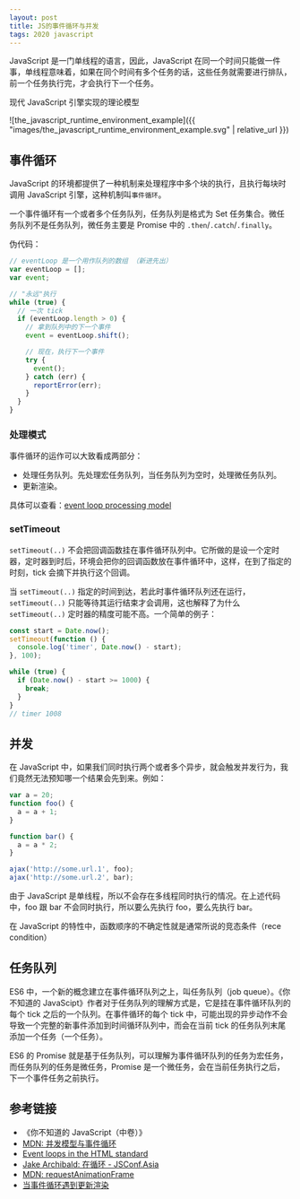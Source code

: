 ```yaml
---
layout: post
title: JS的事件循环与并发
tags: 2020 javascript
---
```


JavaScript 是一门单线程的语言，因此，JavaScript 在同一个时间只能做一件事，单线程意味着，如果在同个时间有多个任务的话，这些任务就需要进行排队，前一个任务执行完，才会执行下一个任务。

现代 JavaScript 引擎实现的理论模型

![the_javascript_runtime_environment_example]({{ "images/the_javascript_runtime_environment_example.svg" | relative_url }})

## 事件循环

JavaScript 的环境都提供了一种机制来处理程序中多个块的执行，且执行每块时调用 JavaScript 引擎，这种机制叫`事件循环`。

一个事件循环有一个或者多个任务队列，任务队列是格式为 Set 任务集合。微任务队列不是任务队列，微任务主要是 Promise 中的 `.then`/`.catch`/`.finally`。

伪代码：

```js
// eventLoop 是一个用作队列的数组 （新进先出）
var eventLoop = [];
var event;

// "永远"执行
while (true) {
  // 一次 tick
  if (eventLoop.length > 0) {
    // 拿到队列中的下一个事件
    event = eventLoop.shift();

    // 现在，执行下一个事件
    try {
      event();
    } catch (err) {
      reportError(err);
    }
  }
}
```

### 处理模式

事件循环的运作可以大致看成两部分：

- 处理任务队列。先处理宏任务队列，当任务队列为空时，处理微任务队列。
- 更新渲染。

具体可以查看：[event loop processing model](https://html.spec.whatwg.org/multipage/webappapis.html#event-loop-processing-model)

### setTimeout

`setTimeout(..)` 不会把回调函数挂在事件循环队列中。它所做的是设一个定时器，定时器到时后，环境会把你的回调函数放在事件循环中，这样，在到了指定的时刻，tick 会摘下并执行这个回调。

当 `setTimeout(..)` 指定的时间到达，若此时事件循环队列还在运行，`setTimeout(..)` 只能等待其运行结束才会调用，这也解释了为什么 `setTimeout(..)` 定时器的精度可能不高。一个简单的例子：

```js
const start = Date.now();
setTimeout(function () {
  console.log('timer', Date.now() - start);
}, 100);

while (true) {
  if (Date.now() - start >= 1000) {
    break;
  }
}
// timer 1008
```

## 并发

在 JavaScript 中，如果我们同时执行两个或者多个异步，就会触发并发行为，我们竟然无法预知哪一个结果会先到来。例如：

```js
var a = 20;
function foo() {
  a = a + 1;
}

function bar() {
  a = a * 2;
}

ajax('http://some.url.1', foo);
ajax('http://some.url.2', bar);
```

由于 JavaScript 是单线程，所以不会存在多线程同时执行的情况。在上述代码中，foo 跟 bar 不会同时执行，所以要么先执行 foo，要么先执行 bar。

在 JavaScript 的特性中，函数顺序的不确定性就是通常所说的竞态条件（rece condition）

## 任务队列

ES6 中，一个新的概念建立在事件循环队列之上，叫任务队列（job queue）。《你不知道的 JavaScipt》作者对于任务队列的理解方式是，它是挂在事件循环队列的每个 tick 之后的一个队列。在事件循环的每个 tick 中，可能出现的异步动作不会导致一个完整的新事件添加到时间循环队列中，而会在当前 tick 的任务队列末尾添加一个任务（一个任务）。

ES6 的 Promise 就是基于任务队列，可以理解为事件循环队列的任务为宏任务，而任务队列的任务是微任务，Promise 是一个微任务，会在当前任务执行之后，下一个事件任务之前执行。

## 参考链接

- 《你不知道的 JavaScript（中卷）》
- [MDN: 并发模型与事件循环](https://developer.mozilla.org/zh-CN/docs/Web/JavaScript/EventLoop)
- [Event loops in the HTML standard](https://html.spec.whatwg.org/multipage/webappapis.html#event-loops)
- [Jake Archibald: 在循环 - JSConf.Asia](https://www.youtube.com/watch?v=cCOL7MC4Pl0&t=1592s)
- [MDN: requestAnimationFrame](https://developer.mozilla.org/en-US/docs/Web/API/Window/requestAnimationFrame)
- [当事件循环遇到更新渲染](https://zhuanlan.zhihu.com/p/267273074)
